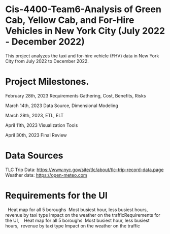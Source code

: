 # Cis-4400-Team6-Analysis of Green Cab, Yellow Cab, and For-Hire Vehicles in New York City (July 2022 - December 2022)

This project analyzes the taxi and for-hire vehicle (FHV) data in New York City from July 2022 to December 2022.

# Project Milestones.
 
February 28th, 2023   Requirements Gathering, Cost, Benefits, Risks

March 14th, 2023 Data Source, Dimensional Modeling

March 28th, 2023, ETL, ELT

April 11th, 2023   Visualization Tools

April 30th, 2023   Final Review

# Data Sources

TLC Trip Data: https://www.nyc.gov/site/tlc/about/tlc-trip-record-data.page
Weather data: https://open-meteo.com

# Requirements for the UI
 
Heat map for all 5 boroughs 
Most busiest hour, less busiest hours, 
revenue by taxi type
Impact on the weather on the trafficRequirements for the UI, 
 
Heat map for all 5 boroughs 
Most busiest hour, less busiest hours, 
revenue by taxi type
Impact on the weather on the traffic
